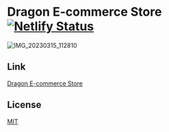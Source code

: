 # Dragon E-commerce Store [![Netlify Status](https://api.netlify.com/api/v1/badges/203e7b3f-2c25-4fd3-a102-3be6653a475a/deploy-status)](https://app.netlify.com/sites/dragon-ecommerce-store/deploys)

![IMG_20230315_112810](https://user-images.githubusercontent.com/96319139/225360347-d1b2491d-b9bc-4fb6-beb6-bf0f0d25d300.jpg)

## Link

[Dragon E-commerce Store](https://dragon-ecommerce-store.netlify.app/)

## License

[MIT](https://choosealicense.com/licenses/mit/)


